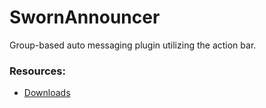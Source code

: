 SwornAnnouncer
==============

Group-based auto messaging plugin utilizing the action bar.

### Resources:
* [Downloads](http://ci.shadowvolt.com/job/SwornAnnouncer/)